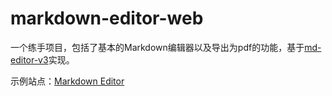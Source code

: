 # markdown-editor-web

一个练手项目，包括了基本的Markdown编辑器以及导出为pdf的功能，基于[md-editor-v3](https://github.com/imzbf/md-editor-v3)实现。

示例站点：[Markdown Editor](https://md.qzmlgfj.ml)
